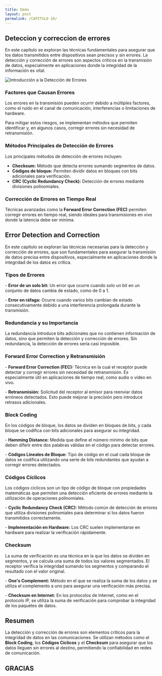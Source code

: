 ```yaml
---
title: Demo
layout: post
permalink: /CAPITULO 10/
---
```

<section>
    <h2>Deteccion y correccion de errores</h2>
    <p>
        En este capítulo se exploran las técnicas fundamentales para asegurar que los datos transmitidos entre 
        dispositivos sean precisos y sin errores. La detección y corrección de errores son aspectos críticos en la 
        transmisión de datos, especialmente en aplicaciones donde la integridad de la información es vital.
    </p>
</section>
<section>
    <img src="{{site.baseurl}}/images/error y deteccion.jpg" alt="Introducción a la Detección de Errores">
</section>

<section>
    <section>
        <h3>Factores que Causan Errores</h3>
        <p>
            Los errores en la transmisión pueden ocurrir debido a múltiples factores, como el ruido en el canal de 
            comunicación, interferencias o limitaciones de hardware.
        </p>
        <p>
            Para mitigar estos riesgos, se implementan métodos que permiten identificar y, en algunos casos, corregir 
            errores sin necesidad de retransmisión.
        </p>
    </section>
    <section>
        <h3>Métodos Principales de Detección de Errores</h3>
        <p>
            Los principales métodos de detección de errores incluyen:
            <ul>
                <li><strong>Checksum:</strong> Método que detecta errores sumando segmentos de datos.</li>
                <li><strong>Códigos de bloque:</strong> Permiten dividir datos en bloques con bits adicionales para verificación.</li>
                <li><strong>CRC (Cyclic Redundancy Check):</strong> Detección de errores mediante divisiones polinomiales.</li>
            </ul>
        </p>
    </section>
    <section>
        <h3>Corrección de Errores en Tiempo Real</h3>
        <p>
            Técnicas avanzadas como la <strong>Forward Error Correction (FEC)</strong> permiten corregir errores 
            en tiempo real, siendo ideales para transmisiones en vivo donde la latencia debe ser mínima.
        </p>
    </section>
</section>

<section>
    <h2>Error Detection and Correction</h2>
    <p>
        En este capítulo se exploran las técnicas necesarias para la detección y corrección de errores, 
        que son fundamentales para asegurar la transmisión de datos precisa entre dispositivos, especialmente 
        en aplicaciones donde la integridad de los datos es crítica.
    </p>
</section>

<section>
    <section>
        <h3>Tipos de Errores</h3>
        <p>
            - <strong>Error de un solo bit:</strong> Un error que ocurre cuando solo un bit en un conjunto de datos 
            cambia de estado, como de 0 a 1.
        </p>
        <p>
            - <strong>Error en ráfaga:</strong> Ocurre cuando varios bits cambian de estado consecutivamente debido 
            a una interferencia prolongada durante la transmisión.
        </p>
    </section>
    <section>
        <h3>Redundancia y su Importancia</h3>
        <p>
            La redundancia introduce bits adicionales que no contienen información de datos, sino que permiten 
            la detección y corrección de errores. Sin redundancia, la detección de errores sería casi imposible.
        </p>
    </section>
</section>

<section>
    <section>
        <h3>Forward Error Correction y Retransmisión</h3>
        <p>
            - <strong>Forward Error Correction (FEC):</strong> Técnica en la cual el receptor puede detectar y 
            corregir errores sin necesidad de retransmisión. Es especialmente útil en aplicaciones de tiempo real, 
            como audio o video en vivo.
        </p>
        <p>
            - <strong>Retransmisión:</strong> Solicitud del receptor al emisor para reenviar datos erróneos 
            detectados. Esto puede mejorar la precisión pero introduce retrasos adicionales.
        </p>
    </section>
</section>

<section>
    <section>
        <h3>Block Coding</h3>
        <p>
            En los códigos de bloque, los datos se dividen en bloques de bits, y cada bloque se codifica 
            con bits adicionales para asegurar su integridad.
        </p>
        <p>
            - <strong>Hamming Distance:</strong> Medida que define el número mínimo de bits que deben diferir 
            entre dos palabras válidas en el código para detectar errores.
        </p>
        <p>
            - <strong>Códigos Lineales de Bloque:</strong> Tipo de código en el cual cada bloque de datos se 
            codifica utilizando una serie de bits redundantes que ayudan a corregir errores detectados.
        </p>
    </section>
    <section>
        <h3>Códigos Cíclicos</h3>
        <p>
            Los códigos cíclicos son un tipo de código de bloque con propiedades matemáticas que permiten una 
            detección eficiente de errores mediante la utilización de operaciones polinomiales.
        </p>
        <p>
            - <strong>Cyclic Redundancy Check (CRC):</strong> Método común de detección de errores que utiliza 
            divisiones polinomiales para determinar si los datos fueron transmitidos correctamente.
        </p>
        <p>
            - <strong>Implementación en Hardware:</strong> Los CRC suelen implementarse en hardware para 
            realizar la verificación rápidamente.
        </p>
    </section>
</section>

<section>
    <section>
        <h3>Checksum</h3>
        <p>
            La suma de verificación es una técnica en la que los datos se dividen en segmentos, y se calcula 
            una suma de todos los valores segmentados. El receptor verifica la integridad sumando los 
            segmentos y comparando el resultado con el valor original.
        </p>
        <p>
            - <strong>One's Complement:</strong> Método en el que se realiza la suma de los datos y se utiliza el 
            complemento a uno para asegurar una verificación más precisa.
        </p>
        <p>
            - <strong>Checksum en Internet:</strong> En los protocolos de Internet, como en el protocolo IP, se 
            utiliza la suma de verificación para comprobar la integridad de los paquetes de datos.
        </p>
    </section>
</section>

<section>
    <h2>Resumen</h2>
    <p>
        La detección y corrección de errores son elementos críticos para la integridad de datos en las 
        comunicaciones. Se utilizan métodos como el <strong>Block Coding</strong>, los <strong>Códigos Cíclicos</strong> y el 
        <strong>Checksum</strong> para asegurar que los datos lleguen sin errores al destino, permitiendo la confiabilidad 
        en redes de comunicación.
    </p>
</section>

<section style="text-align: left;">
    <h1>GRACIAS</h1>
    
</section>
